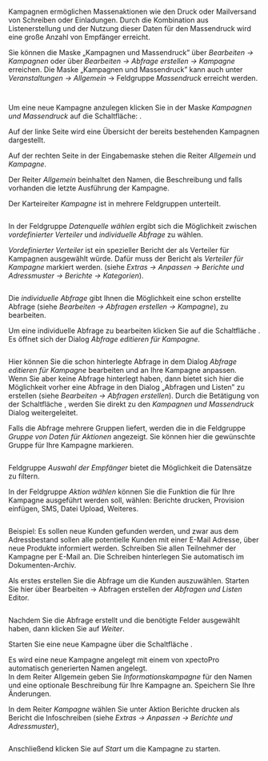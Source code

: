 <!DOCTYPE html>
<html>
<head>
<meta charset="utf-8">
<meta name="viewport" content="width=device-width, initial-scale=1.0">
<title>700_Kampagnen.md</title>
<link rel="stylesheet" href="https://stackedit.io/res-min/themes/base.css" />
<script type="text/javascript" src="https://cdn.mathjax.org/mathjax/latest/MathJax.js?config=TeX-AMS_HTML"></script>
</head>
<body><div class="container"><p>Kampagnen ermöglichen Massenaktionen wie den Druck oder Mailversand von Schreiben oder Einladungen. Durch die  Kombination aus Listenerstellung und der Nutzung dieser Daten für den Massendruck wird eine große Anzahl von Empfänger erreicht.</p>

<p>Sie können die Maske „Kampagnen und Massendruck”  über <em>Bearbeiten → Kampagnen</em> oder über <em>Bearbeiten → Abfrage erstellen → Kampagne</em> erreichen. Die Maske „Kampagnen und Massendruck” kann auch unter <em>Veranstaltungen → Allgemein</em> → Feldgruppe <em>Massendruck</em> erreicht werden.</p>

<p><img src="http://xpecto.github.io/docs/img/img_1439291391925.png" alt="" title=""></p>

<p><img src="http://xpecto.github.io/docs/img/img_1461665408356.png" alt="" title=""></p>

<p>Um eine neue Kampagne anzulegen klicken Sie in der Maske <em>Kampagnen und Massendruck</em> auf die Schaltfläche: <img src="http://xpecto.github.io/docs/img/img_1461665467946.png" alt="" title="">.</p>

<p>Auf der linke Seite wird eine Übersicht der bereits bestehenden Kampagnen dargestellt.</p>

<p>Auf der rechten Seite in der Eingabemaske stehen die Reiter <em>Allgemein</em> und <em>Kampagne</em>.</p>

<p>Der Reiter <em>Allgemein</em> beinhaltet den Namen, die Beschreibung und falls vorhanden die letzte Ausführung der Kampagne.</p>

<p>Der Karteireiter <em>Kampagne</em> ist in mehrere Feldgruppen unterteilt.</p>

<p><img src="http://xpecto.github.io/docs/img/img_1461658788927.png" alt="" title=""></p>

<p>In der Feldgruppe <em>Datenquelle wählen</em> ergibt sich die Möglichkeit zwischen <em>vordefinierter Verteiler</em> und <em>individuelle Abfrage</em> zu wählen.</p>

<p><em>Vordefinierter Verteiler</em> ist ein spezieller Bericht der als Verteiler für Kampagnen ausgewählt würde. Dafür muss der Bericht als <em>Verteiler für Kampagne</em> markiert werden. (siehe <em>Extras → Anpassen → Berichte und Adressmuster → Berichte → Kategorien</em>). </p>

<p><img src="http://xpecto.github.io/docs/img/img_1439293172987.png" alt="" title=""></p>

<p>Die <em>individuelle Abfrage</em> gibt Ihnen die Möglichkeit eine schon erstellte Abfrage (siehe <em>Bearbeiten → Abfragen erstellen → Kampagne</em>), zu bearbeiten. </p>

<p>Um eine individuelle Abfrage zu bearbeiten klicken Sie auf die Schaltfläche <img src="http://xpecto.github.io/docs/img/img_1435065913280.png" alt="" title="">. Es öffnet sich der Dialog <em>Abfrage editieren für Kampagne.</em></p>

<p><img src="http://xpecto.github.io/docs/img/img_1439298144966.png" alt="" title=""></p>

<p>Hier können Sie die schon hinterlegte Abfrage in dem Dialog <em>Abfrage editieren für Kampagne</em> bearbeiten und an Ihre Kampagne anpassen.  <br>
Wenn Sie aber keine Abfrage hinterlegt haben, dann bietet sich hier die Möglichkeit vorher eine Abfrage in den Dialog „Abfragen und Listen” zu erstellen (siehe <em>Bearbeiten → Abfragen erstellen</em>).  Durch die Betätigung von der Schaltfläche <img src="http://xpecto.github.io/docs/img/img_1433864762504.png" alt="" title="">, werden Sie direkt zu den <em>Kampagnen und Massendruck</em> Dialog weitergeleitet.</p>

<p>Falls die Abfrage mehrere Gruppen liefert, werden die in die Feldgruppe <em>Gruppe von Daten für Aktionen</em> angezeigt. Sie können hier die gewünschte Gruppe für Ihre Kampagne markieren.</p>

<p><img src="http://xpecto.github.io/docs/img/img_1439300061171.png" alt="" title=""></p>

<p>Feldgruppe <em>Auswahl der Empfänger</em> bietet die Möglichkeit die Datensätze zu filtern.</p>

<p>In der Feldgruppe <em>Aktion wählen</em> können Sie die Funktion die für Ihre Kampagne  ausgeführt werden soll, wählen: Berichte drucken, Provision einfügen, SMS, Datei Upload, Weiteres.</p>

<p><img src="http://xpecto.github.io/docs/img/img_1439300124949.png" alt="" title=""></p>

<p>Beispiel: Es sollen neue Kunden gefunden werden, und zwar aus dem Adressbestand sollen alle potentielle Kunden mit einer E-Mail Adresse, über neue Produkte informiert werden. Schreiben Sie allen Teilnehmer der Kampagne per E-Mail an. Die Schreiben hinterlegen Sie automatisch im Dokumenten-Archiv.</p>

<p>Als erstes erstellen Sie die Abfrage um die Kunden auszuwählen. Starten Sie hier über Bearbeiten → Abfragen erstellen der <em>Abfragen und Listen</em> Editor. </p>

<p><img src="http://xpecto.github.io/docs/img/img_1439370565761.png" alt="" title=""></p>

<p>Nachdem Sie die Abfrage erstellt  und die benötigte Felder ausgewählt haben,  dann klicken Sie auf <em>Weiter</em>.</p>

<p>Starten Sie eine neue Kampagne über die Schaltfläche <img src="http://xpecto.github.io/docs/img/img_1433864762504.png" alt="" title="">. </p>

<p>Es wird eine neue Kampagne angelegt mit einem von xpectoPro automatisch generierten Namen angelegt. <br>
In dem Reiter Allgemein geben Sie <em>Informationskampagne</em> für den Namen und eine optionale Beschreibung für Ihre Kampagne an. Speichern Sie Ihre Änderungen.</p>

<p>In dem Reiter <em>Kampagne</em> wählen Sie unter Aktion Berichte drucken als Bericht die Infoschreiben (siehe <em>Extras → Anpassen → Berichte und Adressmuster</em>), </p>

<p><img src="http://xpecto.github.io/docs/img/img_1439374542325.png" alt="" title=""></p>

<p>Anschließend klicken Sie auf <em>Start</em> um die Kampagne zu starten.</p></div></body>
</html>
